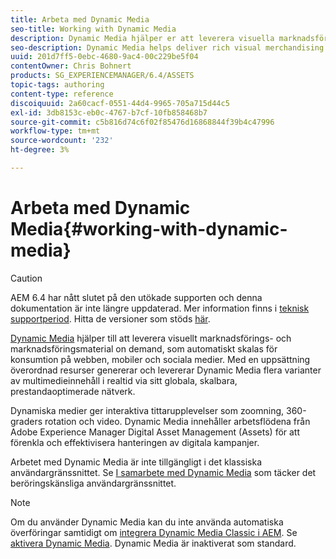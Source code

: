 ```yaml
---
title: Arbeta med Dynamic Media
seo-title: Working with Dynamic Media
description: Dynamic Media hjälper er att leverera visuella marknadsförings- och marknadsföringsresurser on demand, som automatiskt skalas för konsumtion på webben, mobiler och sociala medier. Med en uppsättning överordnad resurser genererar och levererar Dynamic Media flera varianter av multimedieinnehåll i realtid via sitt globala, skalbara, prestandaoptimerade nätverk
seo-description: Dynamic Media helps deliver rich visual merchandising and marketing assets on demand, automatically scaled for consumption on web, mobile, and social sites. Using a set of master assets, Dynamic Media generates and delivers multiple variations of rich content in real time through its global, scalable, performance-optimized network
uuid: 201d7ff5-0ebc-4680-9ac4-00c229be5f04
contentOwner: Chris Bohnert
products: SG_EXPERIENCEMANAGER/6.4/ASSETS
topic-tags: authoring
content-type: reference
discoiquuid: 2a60cacf-0551-44d4-9965-705a715d44c5
exl-id: 3db8153c-eb0c-4767-b7cf-10fb858468b7
source-git-commit: c5b816d74c6f02f85476d16868844f39b4c47996
workflow-type: tm+mt
source-wordcount: '232'
ht-degree: 3%

---
```


# Arbeta med Dynamic Media{#working-with-dynamic-media}

>[!CAUTION]
>
>AEM 6.4 har nått slutet på den utökade supporten och denna dokumentation är inte längre uppdaterad. Mer information finns i [teknisk supportperiod](https://helpx.adobe.com/support/programs/eol-matrix.html). Hitta de versioner som stöds [här](https://experienceleague.adobe.com/docs/).

[Dynamic Media](https://www.adobe.com/solutions/web-experience-management/dynamic-media.html) hjälper till att leverera visuellt marknadsförings- och marknadsföringsmaterial on demand, som automatiskt skalas för konsumtion på webben, mobiler och sociala medier. Med en uppsättning överordnad resurser genererar och levererar Dynamic Media flera varianter av multimedieinnehåll i realtid via sitt globala, skalbara, prestandaoptimerade nätverk.

Dynamiska medier ger interaktiva tittarupplevelser som zoomning, 360-graders rotation och video. Dynamic Media innehåller arbetsflödena från Adobe Experience Manager Digital Asset Management (Assets) för att förenkla och effektivisera hanteringen av digitala kampanjer.

Arbetet med Dynamic Media är inte tillgängligt i det klassiska användargränssnittet. Se [I samarbete med Dynamic Media](/help/assets/dynamic-media.md) som täcker det beröringskänsliga användargränssnittet.

>[!NOTE]
>
>Om du använder Dynamic Media kan du inte använda automatiska överföringar samtidigt om [integrera Dynamic Media Classic i AEM](/help/sites-administering/scene7.md). Se [aktivera Dynamic Media](/help/assets/config-dynamic.md#enabling-dynamic-media). Dynamic Media är inaktiverat som standard.
